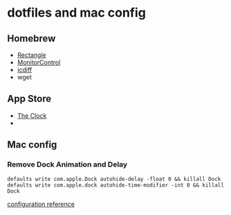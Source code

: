 # dotfiles and mac config

## Homebrew
* [Rectangle](https://github.com/rxhanson/Rectangle)
* [MonitorControl](https://github.com/MonitorControl/MonitorControl)
* [icdiff](https://github.com/jeffkaufman/icdiff)
* wget

## App Store
* [The Clock](https://apps.apple.com/us/app/the-clock/id488764545?mt=12)
* 

## Mac config

### Remove Dock Animation and Delay
`defaults write com.apple.Dock autohide-delay -float 0 && killall Dock`
`defaults write com.apple.dock autohide-time-modifier -int 0 && killall Dock`


[configuration reference](https://www.atlassian.com/git/tutorials/dotfiles)
<!--
Look at @durdn's README and add setup instructions
https://bitbucket.org/durdn/cfg/src/master/
-->
